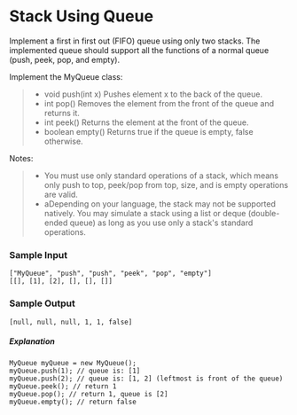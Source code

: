 ﻿#   Stack Using Queue

Implement a first in first out (FIFO) queue using only two stacks. The implemented queue should support all the functions of a normal queue (push, peek, pop, and empty).

Implement the MyQueue class:

> * void push(int x) Pushes element x to the back of the queue.
> * int pop() Removes the element from the front of the queue and returns it.
> * int peek() Returns the element at the front of the queue.
> * boolean empty() Returns true if the queue is empty, false otherwise.

Notes:

> * You must use only standard operations of a stack, which means only push to top, peek/pop from top, size, and is empty operations are valid.
> * aDepending on your language, the stack may not be supported natively. You may simulate a stack using a list or deque (double-ended queue) as long as you use only a stack's standard operations.

### Sample Input
```   
["MyQueue", "push", "push", "peek", "pop", "empty"]
[[], [1], [2], [], [], []]
```

### Sample Output
```
[null, null, null, 1, 1, false]
```


##### Explanation
```
MyQueue myQueue = new MyQueue();
myQueue.push(1); // queue is: [1]
myQueue.push(2); // queue is: [1, 2] (leftmost is front of the queue)
myQueue.peek(); // return 1
myQueue.pop(); // return 1, queue is [2]
myQueue.empty(); // return false

```




